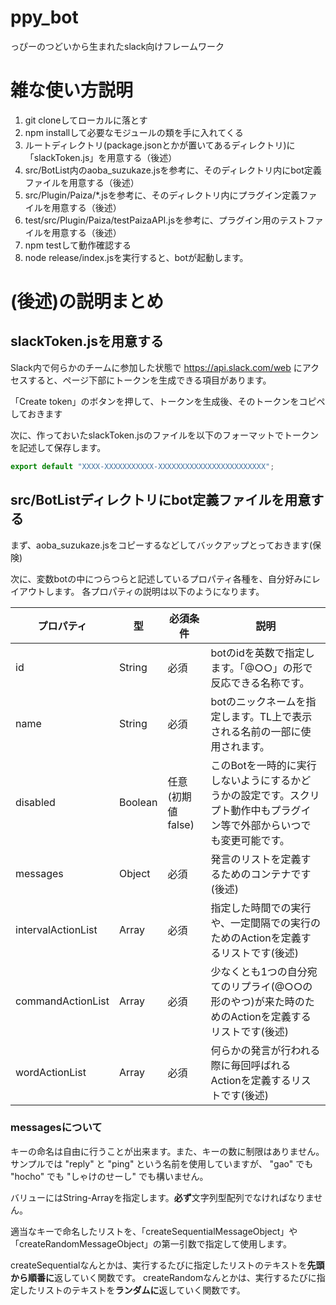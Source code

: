 # ppy_bot
っぴーのつどいから生まれたslack向けフレームワーク

# 雑な使い方説明

  1. git cloneしてローカルに落とす
  2. npm installして必要なモジュールの類を手に入れてくる
  3. ルートディレクトリ(package.jsonとかが置いてあるディレクトリ)に「slackToken.js」を用意する（後述）
  4. src/BotList内のaoba_suzukaze.jsを参考に、そのディレクトリ内にbot定義ファイルを用意する（後述）
  5. src/Plugin/Paiza/*.jsを参考に、そのディレクトリ内にプラグイン定義ファイルを用意する（後述）
  6. test/src/Plugin/Paiza/testPaizaAPI.jsを参考に、プラグイン用のテストファイルを用意する（後述）
  7. npm testして動作確認する
  8. node release/index.jsを実行すると、botが起動します。
   
# (後述)の説明まとめ

## slackToken.jsを用意する
Slack内で何らかのチームに参加した状態で https://api.slack.com/web にアクセスすると、ページ下部にトークンを生成できる項目があります。

「Create token」のボタンを押して、トークンを生成後、そのトークンをコピペしておきます

次に、作っておいたslackToken.jsのファイルを以下のフォーマットでトークンを記述して保存します。

```js:slackToken.js
export default "XXXX-XXXXXXXXXXX-XXXXXXXXXXXXXXXXXXXXXXXX";
```

## src/BotListディレクトリにbot定義ファイルを用意する
まず、aoba_suzukaze.jsをコピーするなどしてバックアップとっておきます(保険)

次に、変数botの中につらつらと記述しているプロパティ各種を、自分好みにレイアウトします。
各プロパティの説明は以下のようになります。

| プロパティ | 型 | 必須条件 | 説明 |
|------------|----|----------|------|
|id|String|必須|botのidを英数で指定します。「@○○」の形で反応できる名称です。|
|name|String|必須|botのニックネームを指定します。TL上で表示される名前の一部に使用されます。|
|disabled|Boolean|任意(初期値false)|このBotを一時的に実行しないようにするかどうかの設定です。スクリプト動作中もプラグイン等で外部からいつでも変更可能です。|
|messages|Object|必須|発言のリストを定義するためのコンテナです(後述)|
|intervalActionList|Array|必須|指定した時間での実行や、一定間隔での実行のためのActionを定義するリストです(後述)|
|commandActionList|Array|必須|少なくとも1つの自分宛てのリプライ(@○○の形のやつ)が来た時のためのActionを定義するリストです(後述)|
|wordActionList|Array|必須|何らかの発言が行われる際に毎回呼ばれるActionを定義するリストです(後述)|

### messagesについて
キーの命名は自由に行うことが出来ます。また、キーの数に制限はありません。
サンプルでは "reply" と "ping" という名前を使用していますが、 "gao" でも "hocho" でも "しゃけのせーし" でも構いません。

バリューにはString-Arrayを指定します。**必ず**文字列型配列でなければなりません。

適当なキーで命名したリストを、「createSequentialMessageObject」や「createRandomMessageObject」の第一引数で指定して使用します。

createSequentialなんとかは、実行するたびに指定したリストのテキストを**先頭から順番に**返していく関数です。
createRandomなんとかは、実行するたびに指定したリストのテキストを**ランダムに**返していく関数です。

